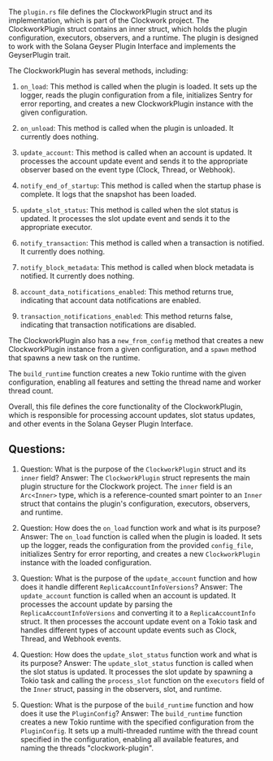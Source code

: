 The `plugin.rs` file defines the ClockworkPlugin struct and its implementation, which is part of the Clockwork project. The ClockworkPlugin struct contains an inner struct, which holds the plugin configuration, executors, observers, and a runtime. The plugin is designed to work with the Solana Geyser Plugin Interface and implements the GeyserPlugin trait.

The ClockworkPlugin has several methods, including:

1. `on_load`: This method is called when the plugin is loaded. It sets up the logger, reads the plugin configuration from a file, initializes Sentry for error reporting, and creates a new ClockworkPlugin instance with the given configuration.

2. `on_unload`: This method is called when the plugin is unloaded. It currently does nothing.

3. `update_account`: This method is called when an account is updated. It processes the account update event and sends it to the appropriate observer based on the event type (Clock, Thread, or Webhook).

4. `notify_end_of_startup`: This method is called when the startup phase is complete. It logs that the snapshot has been loaded.

5. `update_slot_status`: This method is called when the slot status is updated. It processes the slot update event and sends it to the appropriate executor.

6. `notify_transaction`: This method is called when a transaction is notified. It currently does nothing.

7. `notify_block_metadata`: This method is called when block metadata is notified. It currently does nothing.

8. `account_data_notifications_enabled`: This method returns true, indicating that account data notifications are enabled.

9. `transaction_notifications_enabled`: This method returns false, indicating that transaction notifications are disabled.

The ClockworkPlugin also has a `new_from_config` method that creates a new ClockworkPlugin instance from a given configuration, and a `spawn` method that spawns a new task on the runtime.

The `build_runtime` function creates a new Tokio runtime with the given configuration, enabling all features and setting the thread name and worker thread count.

Overall, this file defines the core functionality of the ClockworkPlugin, which is responsible for processing account updates, slot status updates, and other events in the Solana Geyser Plugin Interface.

## Questions:

1. Question: What is the purpose of the `ClockworkPlugin` struct and its `inner` field?
   Answer: The `ClockworkPlugin` struct represents the main plugin structure for the Clockwork project. The `inner` field is an `Arc<Inner>` type, which is a reference-counted smart pointer to an `Inner` struct that contains the plugin's configuration, executors, observers, and runtime.

2. Question: How does the `on_load` function work and what is its purpose?
   Answer: The `on_load` function is called when the plugin is loaded. It sets up the logger, reads the configuration from the provided `config_file`, initializes Sentry for error reporting, and creates a new `ClockworkPlugin` instance with the loaded configuration.

3. Question: What is the purpose of the `update_account` function and how does it handle different `ReplicaAccountInfoVersions`?
   Answer: The `update_account` function is called when an account is updated. It processes the account update by parsing the `ReplicaAccountInfoVersions` and converting it to a `ReplicaAccountInfo` struct. It then processes the account update event on a Tokio task and handles different types of account update events such as Clock, Thread, and Webhook events.

4. Question: How does the `update_slot_status` function work and what is its purpose?
   Answer: The `update_slot_status` function is called when the slot status is updated. It processes the slot update by spawning a Tokio task and calling the `process_slot` function on the `executors` field of the `Inner` struct, passing in the observers, slot, and runtime.

5. Question: What is the purpose of the `build_runtime` function and how does it use the `PluginConfig`?
   Answer: The `build_runtime` function creates a new Tokio runtime with the specified configuration from the `PluginConfig`. It sets up a multi-threaded runtime with the thread count specified in the configuration, enabling all available features, and naming the threads "clockwork-plugin".

